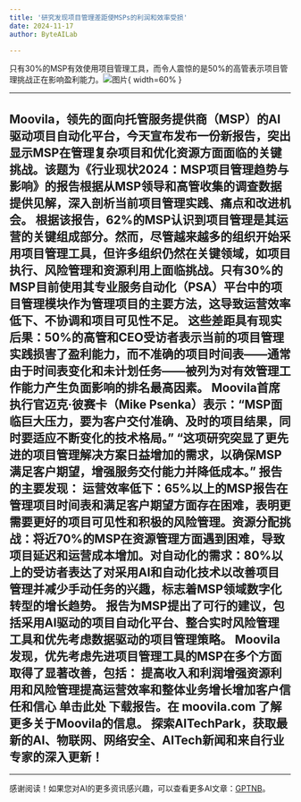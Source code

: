 ```yaml
---
title: '研究发现项目管理差距使MSPs的利润和效率受损'
date: 2024-11-17
author: ByteAILab

---
```


只有30%的MSP有效使用项目管理工具，而令人震惊的是50%的高管表示项目管理挑战正在影响盈利能力。![图片](https://ai-techpark.com/wp-content/uploads/2024/11/Study-Finds-Pro-1-960x540.jpg){ width=60% }

---

Moovila，领先的面向托管服务提供商（MSP）的AI驱动项目自动化平台，今天宣布发布一份新报告，突出显示MSP在管理复杂项目和优化资源方面面临的关键挑战。该题为《行业现状2024：MSP项目管理趋势与影响》的报告根据从MSP领导和高管收集的调查数据提供见解，深入剖析当前项目管理实践、痛点和改进机会。
根据该报告，62%的MSP认识到项目管理是其运营的关键组成部分。然而，尽管越来越多的组织开始采用项目管理工具，但许多组织仍然在关键领域，如项目执行、风险管理和资源利用上面临挑战。只有30%的MSP目前使用其专业服务自动化（PSA）平台中的项目管理模块作为管理项目的主要方法，这导致运营效率低下、不协调和项目可见性不足。
这些差距具有现实后果：50%的高管和CEO受访者表示当前的项目管理实践损害了盈利能力，而不准确的项目时间表——通常由于时间表变化和未计划任务——被列为对有效管理工作能力产生负面影响的排名最高因素。
Moovila首席执行官迈克·彼赛卡（Mike Psenka）表示：“MSP面临巨大压力，要为客户交付准确、及时的项目结果，同时要适应不断变化的技术格局。” “这项研究突显了更先进的项目管理解决方案日益增加的需求，以确保MSP满足客户期望，增强服务交付能力并降低成本。”
报告的主要发现：
运营效率低下：65%以上的MSP报告在管理项目时间表和满足客户期望方面存在困难，表明更需要更好的项目可见性和积极的风险管理。资源分配挑战：将近70%的MSP在资源管理方面遇到困难，导致项目延迟和运营成本增加。对自动化的需求：80%以上的受访者表达了对采用AI和自动化技术以改善项目管理并减少手动任务的兴趣，标志着MSP领域数字化转型的增长趋势。
报告为MSP提出了可行的建议，包括采用AI驱动的项目自动化平台、整合实时风险管理工具和优先考虑数据驱动的项目管理策略。
Moovila发现，优先考虑先进项目管理工具的MSP在多个方面取得了显著改善，包括：
提高收入和利润增强资源利用和风险管理提高运营效率和整体业务增长增加客户信任和信心
单击此处 下载报告。在 moovila.com 了解更多关于Moovila的信息。
探索AITechPark，获取最新的AI、物联网、网络安全、AITech新闻和来自行业专家的深入更新！
  ---
---
感谢阅读！如果您对AI的更多资讯感兴趣，可以查看更多AI文章：[GPTNB](https://gptnb.com)。